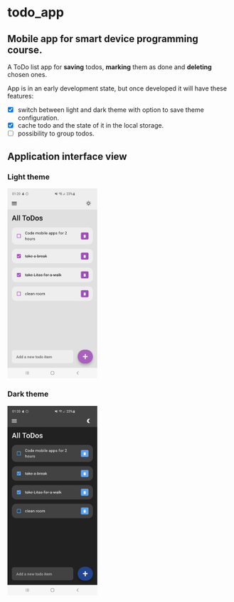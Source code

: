 # todo_app

## Mobile app for smart device programming course.

A ToDo list app for **saving** todos, **marking** them as done and **deleting** chosen ones.

App is in an early development state, but once developed it will have these features:
- [x] switch between light and dark theme with option to save theme configuration.
- [x] cache todo and the state of it in the local storage.
- [ ] possibility to group todos.

## Application interface view

### Light theme

<img src="Screenshot_20240414_012019.jpg" width="40%" height="50%">

### Dark theme

<img src="Screenshot_20240414_012028.jpg" width="40%" height="10%">